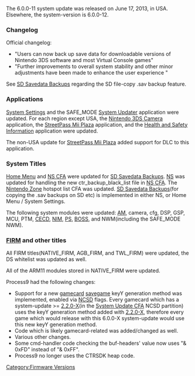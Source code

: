 The 6.0.0-11 system update was released on June 17, 2013, in USA.
Elsewhere, the system-version is 6.0.0-12.

### Changelog

Official changelog:

- "Users can now back up save data for downloadable versions of Nintendo
  3DS software and most Virtual Console games"
- "Further improvements to overall system stability and other minor
  adjustments have been made to enhance the user experience "

See [SD Savedata Backups](SD_Savedata_Backups "wikilink") regarding the
SD file-copy .sav backup feature.

### Applications

[System Settings](System_Settings "wikilink") and the SAFE_MODE [System
Updater](System_Settings#System_Updater "wikilink") application were
updated. For each region except USA, the [Nintendo 3DS
Camera](Nintendo_3DS_Camera "wikilink") application, the [StreetPass Mii
Plaza](StreetPass_Mii_Plaza "wikilink") application, and the [Health and
Safety Information](Health_and_Safety_Information "wikilink")
application were updated.

The non-USA update for [StreetPass Mii
Plaza](StreetPass_Mii_Plaza "wikilink") added support for DLC to this
application.

### System Titles

[Home Menu](Home_Menu "wikilink") and [NS CFA](NS_CFA "wikilink") were
updated for [SD Savedata Backups](SD_Savedata_Backups "wikilink").
[NS](NS "wikilink") was updated for handling the new
ctr_backup_black_list file in [NS CFA](NS_CFA "wikilink"). The [Nintendo
Zone](Nintendo_Zone "wikilink") hotspot list CFA was updated. [SD
Savedata Backups](SD_Savedata_Backups "wikilink")(for copying the .sav
backups on SD etc) is implemented in either NS, or Home Menu / System
Settings.

The following system modules were updated:
[AM](Application_Manager_Services "wikilink"), camera, cfg, DSP, GSP,
MCU, PTM, [CECD](StreetPass "wikilink"), [NIM](NIM_Services "wikilink"),
[PS](Process_Services‎ "wikilink"), [BOSS](SpotPass "wikilink"), and
NWM(including the SAFE_MODE NWM).

### [FIRM](FIRM "wikilink") and other titles

All FIRM titles(NATIVE_FIRM, AGB_FIRM, and TWL_FIRM) were updated, the
DS whitelist was updated as well.

All of the ARM11 modules stored in NATIVE_FIRM were updated.

Process9 had the following changes:

- Support for a new [gamecard](NCSD "wikilink")
  [savegame](Savegames "wikilink") keyY generation method was
  implemented, enabled via [NCSD](NCSD "wikilink") flags. Every gamecard
  which has a system-update \>= [2.2.0-X](2.2.0-X "wikilink")(in the
  [System Update CFA](System_Update_CFA "wikilink") NCSD partition) uses
  the keyY generation method added with [2.2.0-X](2.2.0-X "wikilink"),
  therefore every game which would release with this 6.0.0-X
  system-update would use this new keyY generation method.
- Code which is likely gamecard-related was added/changed as well.
- Various other changes.
- Some cmd-handler code checking the buf-headers' value now uses "&
  0xFD" instead of "& 0xFF".
- Process9 no longer uses the CTRSDK heap code.

[Category:Firmware Versions](Category:Firmware_Versions "wikilink")